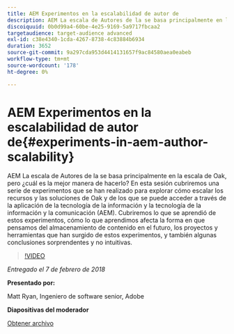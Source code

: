 ```yaml
---
title: AEM Experimentos en la escalabilidad de autor de
description: AEM La escala de Autores de la se basa principalmente en la escala de Oak, pero ¿cuál es la mejor manera de hacerlo? En esta sesión cubriremos una serie de experimentos que se han realizado para explorar cómo escalar los recursos y las soluciones de Oak y de los que se puede acceder a través de la aplicación de la tecnología de la información y la tecnología de la información y la comunicación (AEM). Cubriremos lo que se aprendió de estos experimentos, cómo lo que aprendimos afecta la forma en que pensamos del almacenamiento de contenido en el futuro, los proyectos y herramientas que han surgido de estos experimentos, y también algunas conclusiones sorprendentes y no intuitivas.
discoiquuid: 0b0d99a4-60be-4e25-9169-5a9717fbcaa2
targetaudience: target-audience advanced
exl-id: c38e4340-1cda-4267-8738-4c83884b6934
duration: 3652
source-git-commit: 9a297cda953d4414131657f9ac84580aea0eabeb
workflow-type: tm+mt
source-wordcount: '178'
ht-degree: 0%

---
```


# AEM Experimentos en la escalabilidad de autor de{#experiments-in-aem-author-scalability}

AEM La escala de Autores de la se basa principalmente en la escala de Oak, pero ¿cuál es la mejor manera de hacerlo? En esta sesión cubriremos una serie de experimentos que se han realizado para explorar cómo escalar los recursos y las soluciones de Oak y de los que se puede acceder a través de la aplicación de la tecnología de la información y la tecnología de la información y la comunicación (AEM). Cubriremos lo que se aprendió de estos experimentos, cómo lo que aprendimos afecta la forma en que pensamos del almacenamiento de contenido en el futuro, los proyectos y herramientas que han surgido de estos experimentos, y también algunas conclusiones sorprendentes y no intuitivas.

>[!VIDEO](https://video.tv.adobe.com/v/21522/?quality=9)

*Entregado el 7 de febrero de 2018*

**Presentado por:**

Matt Ryan, Ingeniero de software senior, Adobe

**Diapositivas del moderador**

[Obtener archivo](assets/experiments+in+aem+author+scalability+2+7+18.pdf)
<!--
[Get back to the Overview](https://helpx.adobe.com/es/experience-manager/kt/eseminars/gems/aem-index.html)
-->
